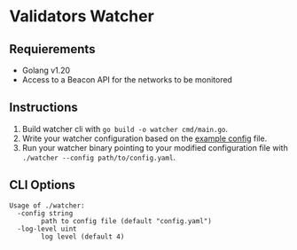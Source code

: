 # Validators Watcher

## Requierements

* Golang v1.20
* Access to a Beacon API for the networks to be monitored

## Instructions

1. Build watcher cli with `go build -o watcher cmd/main.go`.
2. Write your watcher configuration based on the [example config](config.yaml.example) file.
3. Run your watcher binary pointing to your modified configuration file with `./watcher --config path/to/config.yaml`.

## CLI Options

```
Usage of ./watcher:
  -config string
        path to config file (default "config.yaml")
  -log-level uint
        log level (default 4)
```
